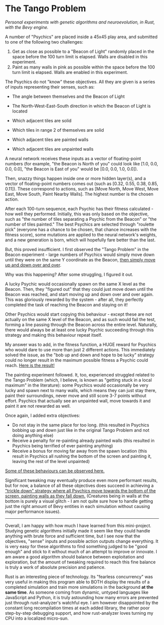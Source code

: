 # The Tango Problem

*Personal experiments with genetic algorithms and neuroevolution, in Rust, with the Bevy engine.*

A number of "Psychics" are placed inside a 45x45 play area, and submitted to one of the following two challenges:

1. Get as close as possible to a "Beacon of Light" randomly placed in the space before the 100 turn limit is elapsed. Walls are disabled in this experiment.
2. Paint as many walls in pink as possible within the space before the 100 turn limit is elapsed. Walls are enabled in this experiment.

The Psychics do not "know" these objectives. All they are given is a series of inputs representing their senses, such as:

* The angle between themselves and the Beacon of Light
* The North-West-East-South direction in which the Beacon of Light is located

* Which adjacent tiles are solid
* Which tiles in range 2 of themselves are solid
* Which adjacent tiles are painted walls
* Which adjacent tiles are unpainted walls

A neural network receives these inputs as a vector of floating-point numbers (for example, "the Beacon is North of you" could look like [1.0, 0.0, 0.0, 0.0], "the Beacon is East of you" would be [0.0, 0.0, 1.0, 0.0]).

Then, snazzy things happen inside one or more hidden layer(s), and a vector of floating-point numbers comes out (such as [0.32, 0.55, 0.38, 0.85, 0.11]). These correspond to actions, such as [Move North, Move West, Move East, Move South, Paint Nearby Walls]. The highest number is the chosen action.

After each 100-turn sequence, each Psychic has their fitness calculated - how well they performed. Initially, this was only based on the objective, such as "the number of tiles separating a Psychic from the Beacon" or "the number of tiles painted." The best Psychics are selected through "roulette pick" (everyone has a chance to be chosen, that chance increases with the fitness score), some mutations are applied to the neural network's weights, and a new generation is born, which will hopefully fare better than the last.

But, this proved insufficient. I first observed the "Tango Problem" in the Beacon experiment - large numbers of Psychics would simply move down until they were on the same Y coordinate as the Beacon, [then simply move up and down over and over](https://yewtu.be/embed/hB14TX1fW4w).

Why was this happening? After some struggling, I figured it out.

A lucky Psychic would occasionally spawn on the same X level as the Beacon. Then, they "figured out" that they could just move down until the Beacon was reached, and start moving up and down over and over again. This was gloriously rewarded by the system - after all, they perfectly completed the task of reaching the Beacon and staying on it!

Other Psychics would start copying this behaviour - except these are not actually on the same X level of the Beacon, and as such would fail the test, forming a line passing through the Beacon across the entire level. Naturally, there would always be at least one lucky Psychic succeeding through this strategy and making this behaviour repeat itself.

My answer was to add, in the fitness function, a HUGE reward for Psychics who would dare to use more than just 2 different actions. This immediately solved the issue, as the "bob up and down and hope to be lucky" strategy could no longer result in the maximum possible fitness a Psychic could reach. [Here is the result!](https://yewtu.be/embed/DCK_dFT3g3Q)

The painting experiment followed. It, too, experienced struggled related to the Tango Problem (which, I believe, is known as "getting stuck in a local maximum" in the literature): some Psychics would occasionally be very lucky and spawn next to many walls, which means they can just stay there, paint their surroundings, never move and still score 3-7 points without effort. Psychics that actually see an unpainted wall, move towards it and paint it are not rewarded as well.

Once again, I added extra objectives:

* Do not stay in the same place for too long. (this resulted in Psychics bobbing up and down just like in the original Tango Problem and not doing anything else)
* Receive a penalty for re-painting already painted walls (this resulted in Psychics being terrified of ever painting anything)
* Receive a bonus for moving far away from the spawn location (this result in Psychics all rushing the bottom of the screen and painting it, leaving the rest of the level unpainted)

[Some of these behaviours can be observed here.]()

Significant tweaking may eventually produce even more performant results, but for now, a balance of all these objectives does succeed in achieving a ["trickle down" strategy where all Psychics move towards the bottom of the screen, painting walls as they fall down.]() (Creatures being in walls at the bottom is purely a visual glitch - I am not quite sure how to handle getting just the right amount of Bevy entities in each simulation without causing major performance issues).

***

Overall, I am happy with how much I have learned from this mini-project. Studying genetic algorithms initially made it seem like they could handle anything with brute force and sufficient time, but I see now that the objectives, "sense" inputs and possible action outputs change everything. It is very easy for these algorithms to find something judged to be "good enough" and stick to it without much of an attempt to improve or innovate. I am aware a good algorithm should balance between exploitation and exploration, but the amount of tweaking required to reach this fine balance is truly a work of absolute precision and patience.

Rust is an interesting piece of technology. Its "fearless concurrency" was very useful in making this program able to BOTH display the results of a completed simulation and train more simulations in the background **at the same time**. As someone coming from dynamic, untyped languages like JavaScript and Python, it is truly astounding how many errors are prevented just through rust-analyzer's watchful eye. I am however disappointed by the constant long recompilation times at each added library, the rather poor step-by-step debugging support, and how rust-analyzer loves turning my CPU into a localized micro-sun.